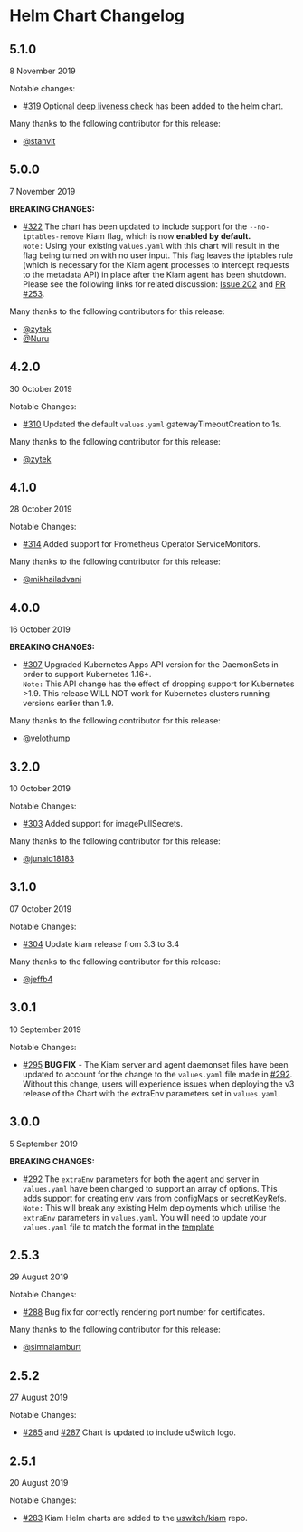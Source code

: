 # Helm Chart Changelog

## 5.1.0
8 November 2019

Notable changes:
* [#319](https://github.com/uswitch/kiam/pull/319) Optional [deep liveness check](https://github.com/uswitch/kiam/pull/268) has been added to the helm chart.

Many thanks to the following contributor for this release:
* [@stanvit](https://github.com/stanvit)

## 5.0.0
7 November 2019

**BREAKING CHANGES:**
* [#322](https://github.com/uswitch/kiam/pull/322) The chart has been updated to include support for the `--no-iptables-remove` Kiam flag, which is now **enabled by default.**  
`Note:` Using your existing `values.yaml` with this chart will result in the flag being turned on with no user input. This flag leaves the iptables rule (which is necessary for the Kiam agent processes to intercept requests to the metadata API) in place after the Kiam agent has been shutdown.  
Please see the following links for related discussion: [Issue 202](https://github.com/uswitch/kiam/issues/202) and [PR #253](https://github.com/uswitch/kiam/pull/253).

Many thanks to the following contributors for this release:
* [@zytek](https://github.com/zytek)  
* [@Nuru](https://github.com/Nuru)

## 4.2.0
30 October 2019

Notable Changes:
* [#310](https://github.com/uswitch/kiam/pull/310) Updated the default `values.yaml` gatewayTimeoutCreation to 1s.

Many thanks to the following contributor for this release:
* [@zytek](https://github.com/zytek)

## 4.1.0
28 October 2019

Notable Changes:
* [#314](https://github.com/uswitch/kiam/pull/314) Added support for Prometheus Operator ServiceMonitors.

Many thanks to the following contributor for this release:
* [@mikhailadvani](https://github.com/mikhailadvani)

## 4.0.0
16 October 2019

**BREAKING CHANGES:**
* [#307](https://github.com/uswitch/kiam/pull/307) Upgraded Kubernetes Apps API version for the DaemonSets in order to support Kubernetes 1.16+.  
`Note:` This API change has the effect of dropping support for Kubernetes >1.9. This release WILL NOT work for Kubernetes clusters running versions earlier than 1.9.

Many thanks to the following contributor for this release:
* [@velothump](https://github.com/velothump)

## 3.2.0
10 October 2019

Notable Changes:
* [#303](https://github.com/uswitch/kiam/pull/303) Added support for imagePullSecrets.

Many thanks to the following contributor for this release:
* [@junaid18183](https://github.com/junaid18183)

## 3.1.0
07 October 2019

Notable Changes:
* [#304](https://github.com/uswitch/kiam/pull/304) Update kiam release from 3.3 to 3.4

Many thanks to the following contributor for this release:
* [@jeffb4](https://github.com/jeffb4)

## 3.0.1
10 September 2019

Notable Changes:
* [#295](https://github.com/uswitch/kiam/pull/295) **BUG FIX** - The Kiam server and agent daemonset files have been updated to account for the change to the `values.yaml` file made in [#292](https://github.com/uswitch/kiam/pull/292). Without this change, users will experience issues when deploying the v3 release of the Chart with the extraEnv parameters set in `values.yaml`.

## 3.0.0
5 September 2019

**BREAKING CHANGES:**
* [#292](https://github.com/uswitch/kiam/pull/292) The `extraEnv` parameters for both the agent and server in `values.yaml` have been changed to support an array of options. This adds support for creating env vars from configMaps or secretKeyRefs.  
`Note:` This will break any existing Helm deployments which utilise the `extraEnv` parameters in `values.yaml`. You will need to update your `values.yaml` file to match the format in the [template](/helm/kiam/values.yaml#L93)

## 2.5.3
29 August 2019

Notable Changes:
* [#288](https://github.com/uswitch/kiam/pull/288) Bug fix for correctly rendering port number for certificates.

Many thanks to the following contributor for this release:
* [@simnalamburt](https://github.com/simnalamburt)

## 2.5.2
27 August 2019

Notable Changes:
* [#285](https://github.com/uswitch/kiam/pull/285) and [#287](https://github.com/uswitch/kiam/pull/287) Chart is updated to include uSwitch logo.

## 2.5.1
20 August 2019

Notable Changes:
* [#283](https://github.com/uswitch/kiam/pull/283) Kiam Helm charts are added to the [uswitch/kiam](https://github.com/uswitch/kiam) repo.
